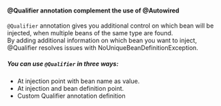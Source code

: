 #### @Qualifier annotation complement the use of @Autowired

``@Qualifier`` annotation gives you additional control on which bean will be injected, when multiple beans of the same type are found.
</br>
By adding additional information on which bean you want to inject, @Qualifier resolves issues with NoUniqueBeanDefinitionException.


##### You can use ``@Qualifier`` in three ways:

- At injection point with bean name as value.
- At injection and bean definition point.
- Custom Qualifier annotation definition